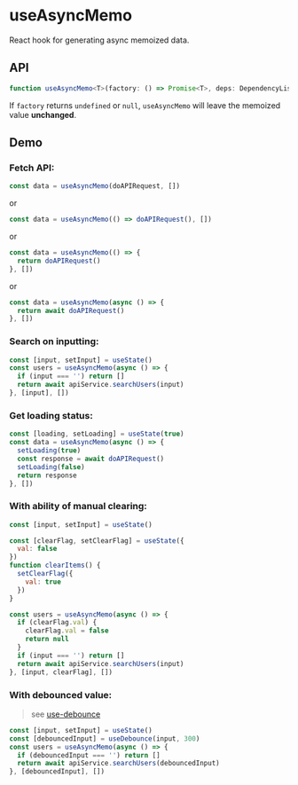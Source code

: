 # useAsyncMemo

React hook for generating async memoized data.

## API

```typescript
function useAsyncMemo<T>(factory: () => Promise<T>, deps: DependencyList, initial?: T): T
```

If `factory` returns `undefined` or `null`, `useAsyncMemo` will leave the memoized value **unchanged**.

## Demo

### Fetch API:

```js
const data = useAsyncMemo(doAPIRequest, [])
```

or

```js
const data = useAsyncMemo(() => doAPIRequest(), [])
```

or

```js
const data = useAsyncMemo(() => {
  return doAPIRequest()
}, [])
```

or

```js
const data = useAsyncMemo(async () => {
  return await doAPIRequest()
}, [])
```

### Search on inputting:

```js
const [input, setInput] = useState()
const users = useAsyncMemo(async () => {
  if (input === '') return []
  return await apiService.searchUsers(input)
}, [input], [])
```

### Get loading status:

```js
const [loading, setLoading] = useState(true)
const data = useAsyncMemo(async () => {
  setLoading(true)
  const response = await doAPIRequest()
  setLoading(false)
  return response
}, [])
```

### With ability of manual clearing:

```js
const [input, setInput] = useState()

const [clearFlag, setClearFlag] = useState({
  val: false
})
function clearItems() {
  setClearFlag({
    val: true
  })
}

const users = useAsyncMemo(async () => {
  if (clearFlag.val) {
    clearFlag.val = false
    return null
  }
  if (input === '') return []
  return await apiService.searchUsers(input)
}, [input, clearFlag], [])
```

### With debounced value:
 
> see [use-debounce](https://github.com/xnimorz/use-debounce)

```js
const [input, setInput] = useState()
const [debouncedInput] = useDebounce(input, 300)
const users = useAsyncMemo(async () => {
  if (debouncedInput === '') return []
  return await apiService.searchUsers(debouncedInput)
}, [debouncedInput], [])
```

